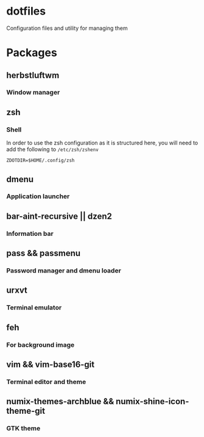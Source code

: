 dotfiles
========

Configuration files and utility for managing them


# Packages

## herbstluftwm
### Window manager

## zsh
### Shell

In order to use the zsh configuration as it is structured here, you will need to add the following to `/etc/zsh/zshenv`

    ZDOTDIR=$HOME/.config/zsh

## dmenu
### Application launcher

## bar-aint-recursive || dzen2
### Information bar

## pass && passmenu
### Password manager and dmenu loader

## urxvt
### Terminal emulator

## feh
### For background image

## vim && vim-base16-git
### Terminal editor and theme

## numix-themes-archblue && numix-shine-icon-theme-git
### GTK theme
